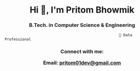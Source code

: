 <h1 align="center">Hi 👋, I'm Pritom Bhowmik</h1>
<h3 align="center"> B.Tech. in Computer Science & Engineering </h3>


                                                        🔭 Data Professional



<h3 align="center">Connect with me:

Email: pritom01dev@gmail.com </h3>
<p align="center">
</p>





